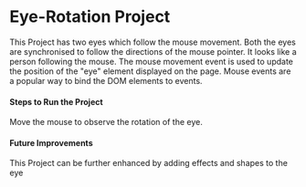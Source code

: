 # Eye-Rotation Project
This Project has two eyes which follow the mouse movement. Both the eyes are synchronised to follow the directions of the mouse pointer. It looks like a person following the mouse. The mouse movement event is used to update the position of the "eye" element displayed on the page. Mouse events are a popular way to bind the DOM elements to events.
#### Steps to Run the Project
Move the mouse to observe the rotation of the eye.
#### Future Improvements
This Project can be further enhanced by adding effects and shapes to the eye
